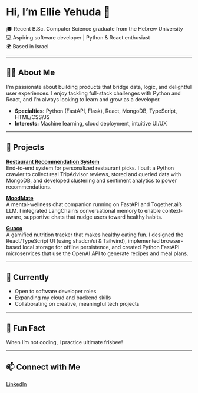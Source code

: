 # Hi, I’m Ellie Yehuda 👋

🎓 Recent B.Sc. Computer Science graduate from the Hebrew University  
💻 Aspiring software developer | Python & React enthusiast  
🌍 Based in Israel

---

## 👩‍💻 About Me

I'm passionate about building products that bridge data, logic, and delightful user experiences. I enjoy tackling full-stack challenges with Python and React, and I’m always looking to learn and grow as a developer.

- **Specialties:** Python (FastAPI, Flask), React, MongoDB, TypeScript, HTML/CSS/JS  
- **Interests:** Machine learning, cloud deployment, intuitive UI/UX

---

## 🚀 Projects

**[Restaurant Recommendation System](https://github.com/ellie-yehuda/rec-system)**  
End-to-end system for personalized restaurant picks. I built a Python crawler to collect real TripAdvisor reviews, stored and queried data with MongoDB, and developed clustering and sentiment analytics to power recommendations.

**[MoodMate](https://github.com/ellie-yehuda/moodmate)**  
A mental-wellness chat companion running on FastAPI and Together.ai’s LLM. I integrated LangChain’s conversational memory to enable context-aware, supportive chats that nudge users toward healthy habits. 

**[Guaco](https://github.com/ellie-yehuda/guaco)**  
A gamified nutrition tracker that makes healthy eating fun. I designed the React/TypeScript UI (using shadcn/ui & Tailwind), implemented browser-based local storage for offline persistence, and created Python FastAPI microservices that use the OpenAI API to generate recipes and meal plans.

---

## 🌱 Currently

- Open to software developer roles
- Expanding my cloud and backend skills
- Collaborating on creative, meaningful tech projects

---

## 🥏 Fun Fact

When I’m not coding, I practice ultimate frisbee!

---

## 📫 Connect with Me

[LinkedIn](https://www.linkedin.com/in/ellie-yehuda)

<!--
**ellie-yehuda/ellie-yehuda** is a ✨ special ✨ repository because its `README.md` (this file) appears on your GitHub profile.
-->
